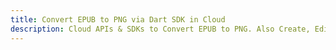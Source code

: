 ---title: Convert EPUB to PNG via Dart SDK in Clouddescription: Cloud APIs & SDKs to Convert EPUB to PNG. Also Create, Edit & Render Microsoft Word & OpenOffice documents in the Cloud.---